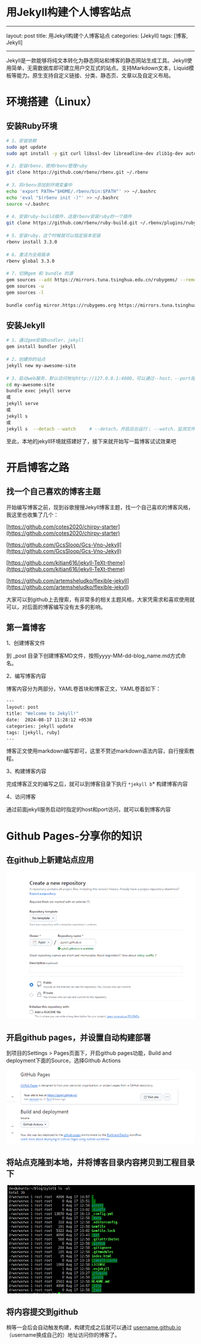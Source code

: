 # 用Jekyll构建个人博客站点

---

layout: post
title: 用Jekyll构建个人博客站点
categories: [Jekyll]
tags: [博客, Jekyll]

---

Jekyll是一款能够将纯文本转化为静态网站和博客的静态网站生成工具。Jekyll使用简单，无需数据库即可建立用户交互式的站点。支持Markdown文本，Liquid模板等能力。原生支持自定义链接、分类、静态页、文章以及自定义布局。

# 环境搭建（Linux）

## 安装Ruby环境

```bash
# 1、安装依赖
sudo apt update
sudo apt install -y git curl libssl-dev libreadline-dev zlib1g-dev autoconf bison build-essential libyaml-dev libreadline-dev libncurses5-dev libffi-dev libgdbm6 libgdbm-dev libdb-dev

# 2、安装rbenv，使用rbenv管理ruby
git clone https://github.com/rbenv/rbenv.git ~/.rbenv

# 3、将rbenv添加到环境变量中
echo 'export PATH="$HOME/.rbenv/bin:$PATH"' >> ~/.bashrc
echo 'eval "$(rbenv init -)"' >> ~/.bashrc
source ~/.bashrc

# 4、安装ruby-build插件，这是rbenv安装ruby的一个插件
git clone https://github.com/rbenv/ruby-build.git ~/.rbenv/plugins/ruby-build

# 5、安装ruby，这个时候就可以指定版本安装
rbenv install 3.3.0

# 6、激活为全局版本
rbenv global 3.3.0

# 7、切换gem 和 bundle 的源
gem sources --add https://mirrors.tuna.tsinghua.edu.cn/rubygems/ --remove https://rubygems.org/
gem sources -u
gem sources -l

bundle config mirror.https://rubygems.org https://mirrors.tuna.tsinghua.edu.cn/rubygems

```

## 安装Jekyll

```bash
# 1、通过gem安装bundler、jekyll
gem install bundler jekyll

# 2、创建你的站点
jekyll new my-awesome-site

# 3、启动web服务，默认访问地址http://127.0.0.1:4000，可以通过--host、--port指定地址和端口
cd my-awesome-site
bundle exec jekyll serve
或
jekyll serve
或
jekyll s
或
jekyll s  --detach --watch     # --detach，开启后台运行； --watch，监测文件变动
```

至此，本地的jekyll环境就搭建好了，接下来就开始写一篇博客试试效果吧

# 开启博客之路

## 找一个自己喜欢的博客主题

开始编写博客之前，现到谷歌搜搜Jekyll博客主题，找一个自己喜欢的博客风格，我这里也收集了几个：

[https://github.com/cotes2020/chirpy-starter](https://github.com/cotes2020/chirpy-starter)

[https://github.com/GcsSloop/Gcs-Vno-Jekyll](https://github.com/GcsSloop/Gcs-Vno-Jekyll)

[https://github.com/kitian616/jekyll-TeXt-theme](https://github.com/kitian616/jekyll-TeXt-theme)

[https://github.com/artemsheludko/flexible-jekyll](https://github.com/artemsheludko/flexible-jekyll)

大家可以到github上去搜索，有非常多的相关主题风格，大家凭需求和喜欢使用就可以，对后面的博客编写没有太多的影响。

## 第一篇博客

1、创建博客文件

到 _post 目录下创建博客MD文件，按照yyyy-MM-dd-blog_name.md方式命名。

2、编写博客内容

博客内容分为两部分，YAML卷首块和博客正文，YAML卷首如下：

```bash
---
layout: post
title: "Welcome to Jekyll!"
date:  2024-08-17 11:28:12 +0530
categories: jekyll update
tags: [jekyll, ruby]
---
```

博客正文使用markdown编写即可，这里不赘述markdown语法内容，自行搜索教程。

3、构建博客内容

完成博客正文的编写之后，就可以到博客目录下执行 `*jekyll b`* 构建博客内容

4、访问博客

通过前面jekyll服务启动时指定的host和port访问，就可以看到博客内容

# Github Pages-分享你的知识

## 在github上新建站点应用

![image.png](https://raw.githubusercontent.com/Pylol/pylol.github.io/main/_images/2024-08-18-用户Jekyll构建个人博客站点/image.png)

## 开启github pages，并设置自动构建部署

到项目的Settings > Pages页面下，开启github pages功能，Build and deployment下面的Source，选择Github Actions

![image.png](https://raw.githubusercontent.com/Pylol/pylol.github.io/main/_images/2024-08-18-用户Jekyll构建个人博客站点/image%201.png)

## 将站点克隆到本地，并将博客目录内容拷贝到工程目录下

![image.png](https://raw.githubusercontent.com/Pylol/pylol.github.io/main/_images/2024-08-18-用户Jekyll构建个人博客站点/image%202.png)

## 将内容提交到github

稍等一会后会自动触发构建，构建完成之后就可以通过 [username.github.io](http://username.github.io) （username换成自己的）地址访问你的博客了。